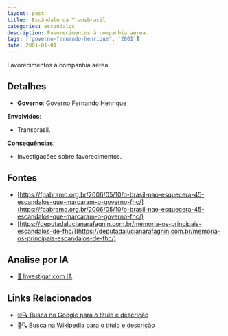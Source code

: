 ```yaml
---
layout: post
title:  Escândalo da Transbrasil
categories: escandalos
description: Favorecimentos à companhia aérea.
tags: ['governo-fernando-henrique', '2001']
date: 2001-01-01
---
```


Favorecimentos à companhia aérea.

## Detalhes
- **Governo**: Governo Fernando Henrique

**Envolvidos**:
- Transbrasil.


**Consequências**:
- Investigações sobre favorecimentos.


## Fontes
- [https://fpabramo.org.br/2006/05/10/o-brasil-nao-esquecera-45-escandalos-que-marcaram-o-governo-fhc/](https://fpabramo.org.br/2006/05/10/o-brasil-nao-esquecera-45-escandalos-que-marcaram-o-governo-fhc/)
- [https://deputadalucianarafagnin.com.br/memoria-os-principais-escandalos-de-fhc/](https://deputadalucianarafagnin.com.br/memoria-os-principais-escandalos-de-fhc/)


## Analise por IA
- [🤖 Investigar com IA](https://www.perplexity.ai/search?q=Esc%C3%A2ndalo%20da%20Transbrasil%20Favorecimentos%20%C3%A0%20companhia%20a%C3%A9rea.%20Governo%20Fernando%20Henrique)

## Links Relacionados
- [🌐🔍 Busca no Google para o título e descrição](https://www.google.com/search?q=Esc%C3%A2ndalo%20da%20Transbrasil%20Favorecimentos%20%C3%A0%20companhia%20a%C3%A9rea.%20Governo%20Fernando%20Henrique)
- [📖🔍 Busca na Wikipedia para o título e descrição](https://pt.wikipedia.org/w/index.php?search=Esc%C3%A2ndalo%20da%20Transbrasil%20Favorecimentos%20%C3%A0%20companhia%20a%C3%A9rea.%20Governo%20Fernando%20Henrique)

